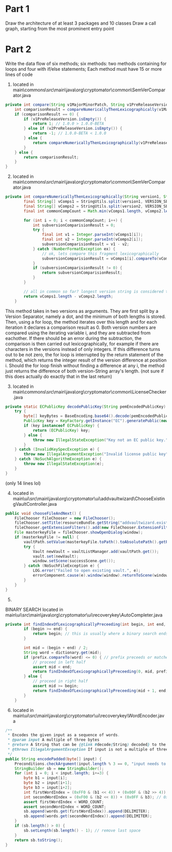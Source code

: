 # Part 1
Draw the architecture of ​at least 3 packages and 10 classes
Draw a call graph, starting from the most prominent entry point


# Part 2
Write the data flow of six methods; ​six methods: ​two methods containing ​for loops and ​four with ​if/else statements; Each method must have 15 or more lines of code

1. located in main\commons\src\main\java\org\cryptomator\common\SemVerComparator.java
```Java
private int compare(String v1MajorMinorPatch, String v1PreReleaseVersion, String v2MajorMinorPatch, String v2PreReleaseVersion) {
	int comparisonResult = compareNumericallyThenLexicographically(v1MajorMinorPatch, v2MajorMinorPatch);
	if (comparisonResult == 0) {
		if (v1PreReleaseVersion.isEmpty()) {
			return 1; // 1.0.0 > 1.0.0-BETA
		} else if (v2PreReleaseVersion.isEmpty()) {
			return -1; // 1.0.0-BETA < 1.0.0
		} else {
			return compareNumericallyThenLexicographically(v1PreReleaseVersion, v2PreReleaseVersion);
		}
	} else {
		return comparisonResult;
	}
}
```

2. located in main\commons\src\main\java\org\cryptomator\common\SemVerComparator.java
```Java
private int compareNumericallyThenLexicographically(String version1, String version2) {
		final String[] vComps1 = StringUtils.split(version1, VERSION_SEP);
		final String[] vComps2 = StringUtils.split(version2, VERSION_SEP);
		final int commonCompCount = Math.min(vComps1.length, vComps2.length);

		for (int i = 0; i < commonCompCount; i++) {
			int subversionComparisionResult = 0;
			try {
				final int v1 = Integer.parseInt(vComps1[i]);
				final int v2 = Integer.parseInt(vComps2[i]);
				subversionComparisionResult = v1 - v2;
			} catch (NumberFormatException ex) {
				// ok, lets compare this fragment lexicographically
				subversionComparisionResult = vComps1[i].compareTo(vComps2[i]);
			}
			if (subversionComparisionResult != 0) {
				return subversionComparisionResult;
			}
		}

		// all in common so far? longest version string is considered the higher version:
		return vComps1.length - vComps2.length;
	}
``` 
This method takes in two versions as arguments. They are first split by a Version Separator, namely a dot, and the minimum of both lengths is stored.
Then, using a for loop, the method iterates over this length and for each iteration it declares a comparison result as 0.
Both version numbers are compared using the iterating variable i, and they are subtracted from eachother. If there should be an error during the subtraction, 
the comparison is then carried out lexicographically, for example if there are characters in the versions instead of only integers.
If this difference turns out to be not zero, the for loop is interrupted by the return statement of the method, which returns the integer result of the version difference at position i.
Should the for loop finish without finding a difference at any i, the method just returns the difference of both version-String array's length.
(not sure if this does actually do exactly that in the last return)

3. located in main\commons\src\main\java\org\cryptomator\common\LicenseChecker.java
```Java
private static ECPublicKey decodePublicKey(String pemEncodedPublicKey) {
	try {
		byte[] keyBytes = BaseEncoding.base64().decode(pemEncodedPublicKey);
		PublicKey key = KeyFactory.getInstance("EC").generatePublic(new X509EncodedKeySpec(keyBytes));
		if (key instanceof ECPublicKey) {
			return (ECPublicKey) key;
		} else {
			throw new IllegalStateException("Key not an EC public key.");
		}
	} catch (InvalidKeySpecException e) {
		throw new IllegalArgumentException("Invalid license public key", e);
	} catch (NoSuchAlgorithmException e) {
		throw new IllegalStateException(e);
	}
}
```
(only 14 lines lol)	

4. located in main\ui\src\main\java\org\cryptomator\ui\addvaultwizard\ChooseExistingVaultController.java
```Java
public void chooseFileAndNext() {
	FileChooser fileChooser = new FileChooser();
	fileChooser.setTitle(resourceBundle.getString("addvaultwizard.existing.filePickerTitle"));
	fileChooser.getExtensionFilters().add(new FileChooser.ExtensionFilter("Cryptomator Masterkey", "*.cryptomator"));
	File masterkeyFile = fileChooser.showOpenDialog(window);
	if (masterkeyFile != null) {
		vaultPath.setValue(masterkeyFile.toPath().toAbsolutePath().getParent());
		try {
			Vault newVault = vaultListManager.add(vaultPath.get());
			vault.set(newVault);
			window.setScene(successScene.get());
		} catch (NoSuchFileException e) {
			LOG.error("Failed to open existing vault.", e);
			errorComponent.cause(e).window(window).returnToScene(window.getScene()).build().showErrorScene();
		}
	}
}
```
5.
BINARY SEARCH
located in main\ui\src\main\java\org\cryptomator\ui\recoverykey\AutoCompleter.java
```Java
private int findIndexOfLexicographicallyPreceeding(int begin, int end, String prefix) {
		if (begin >= end) {
			return begin; // this is usually where a binary search ends "unsuccessful"
		}

		int mid = (begin + end) / 2;
		String word = dictionary.get(mid);
		if (prefix.compareTo(word) <= 0) { // prefix preceeds or matches word
			// proceed in left half
			assert mid < end;
			return findIndexOfLexicographicallyPreceeding(0, mid, prefix);
		} else {
			// proceed in right half
			assert mid >= begin;
			return findIndexOfLexicographicallyPreceeding(mid + 1, end, prefix);
		}
	}
```
6. located in main\ui\src\main\java\org\cryptomator\ui\recoverykey\WordEncoder.java
``` Java
/**
 * Encodes the given input as a sequence of words.
 * @param input A multiple of three bytes
 * @return A String that can be {@link #decode(String) decoded} to the input again.
 * @throws IllegalArgumentException If input is not a multiple of three bytes
 */
public String encodePadded(byte[] input) {
	Preconditions.checkArgument(input.length % 3 == 0, "input needs to be padded to a multipe of three");
	StringBuilder sb = new StringBuilder();
	for (int i = 0; i < input.length; i+=3) {
		byte b1 = input[i];
		byte b2 = input[i+1];
		byte b3 = input[i+2];
		int firstWordIndex = (0xFF0 & (b1 << 4)) + (0x00F & (b2 >> 4)); // 0xFFF000
		int secondWordIndex = (0xF00 & (b2 << 8)) + (0x0FF & b3); // 0x000FFF
		assert firstWordIndex < WORD_COUNT;
		assert secondWordIndex < WORD_COUNT;
		sb.append(words.get(firstWordIndex)).append(DELIMITER);
		sb.append(words.get(secondWordIndex)).append(DELIMITER);
	}
	if (sb.length() > 0) {
		sb.setLength(sb.length() - 1); // remove last space
	}
	return sb.toString();
}
```
